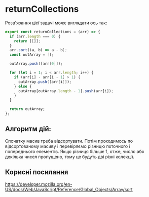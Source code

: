 # returnCollections

Розв'язання цієї задачі може виглядати ось так:

```js
export const returnCollections = (arr) => {
  if (arr.length === 0) {
    return [[]];
  }
  arr.sort((a, b) => a - b);
  const outArray = [];

  outArray.push([arr[0]]);

  for (let i = 1; i < arr.length; i++) {
    if (arr[i] - arr[i - 1] > 1) {
      outArray.push([arr[i]]);
    } else {
      outArray[outArray.length - 1].push(arr[i]);
    }
  }

  return outArray;
};
```

## Алгоритм дій:

Спочатку масив треба відсортувати. Потім проходимось по відсортованому масиву і перевіряємо різницю поточного і попереднього елементів. Якщо різниця більше 1, отже, число або декілька чисел пропущено, тому це будуть дві різні колекції.

## Корисні посилання

https://developer.mozilla.org/en-US/docs/Web/JavaScript/Reference/Global_Objects/Array/sort
